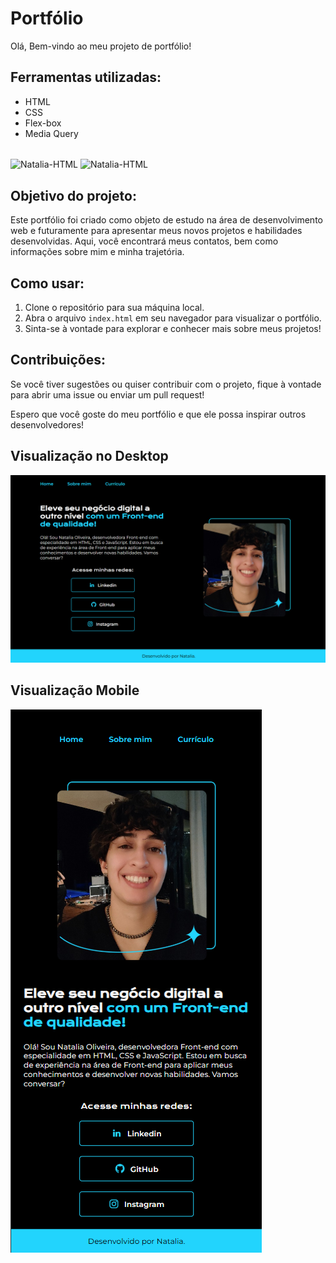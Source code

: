 # Portfólio

Olá, Bem-vindo ao meu projeto de portfólio!

## Ferramentas utilizadas:

* HTML
* CSS
* Flex-box
* Media Query

<div style="display: inline_block"><br>
  <img align="center" alt="Natalia-HTML" height="30" width="40" src="https://cdn.jsdelivr.net/gh/devicons/devicon@latest/icons/html5/html5-original.svg">
  <img align="center" alt="Natalia-HTML" height="30" width="40" src="https://cdn.jsdelivr.net/gh/devicons/devicon@latest/icons/css3/css3-original.svg">
</div>

## Objetivo do projeto:

Este portfólio foi criado como objeto de estudo na área de desenvolvimento web e futuramente para apresentar meus novos projetos e habilidades desenvolvidas. Aqui, você encontrará meus contatos, bem como informações sobre mim e minha trajetória.

## Como usar:

1. Clone o repositório para sua máquina local.
2. Abra o arquivo `index.html` em seu navegador para visualizar o portfólio.
3. Sinta-se à vontade para explorar e conhecer mais sobre meus projetos!

## Contribuições:

Se você tiver sugestões ou quiser contribuir com o projeto, fique à vontade para abrir uma issue ou enviar um pull request!

Espero que você goste do meu portfólio e que ele possa inspirar outros desenvolvedores!

## Visualização no Desktop

![image](https://github.com/nataliabo1995/portfolio/blob/main/assets/portfolio.png)

## Visualização Mobile

![image](https://github.com/nataliabo1995/portfolio/blob/main/assets/mobile.png)
